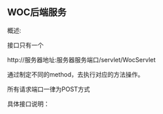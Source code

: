 ##  WOC后端服务  ##

概述:

接口只有一个

http://服务器地址:服务器服务端口/servlet/WocServlet

通过制定不同的method，去执行对应的方法操作。

所有请求端口一律为POST方式

具体接口说明：

